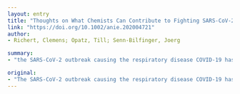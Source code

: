 ```yaml
---
layout: entry
title: "Thoughts on What Chemists Can Contribute to Fighting SARS-CoV-2 - A Short Note on Hand Sanitizers, Drug Candidates and Outreach"
link: "https://doi.org/10.1002/anie.202004721"
author:
- Richert, Clemens; Opatz, Till; Senn-Bilfinger, Joerg

summary:
- "the SARS-CoV-2 outbreak causing the respiratory disease COVID-19 has left many chemists in academia without an obvious option to contribute to fighting the pandemic. A three-pronged approach is proposed to overcome this dilemma. An alternative is proposed. The SARS outbreak is causing a respiratory disease causing COV-2. Some of our recent experiences indicate that there are ways to overcome it. There are ways of overcoming this dilemma, but there are options to overcome."

original:
- "The SARS-CoV-2 outbreak causing the respiratory disease COVID-19 has left many chemists in academia without an obvious option to contribute to fighting the pandemic. Some of our recent experiences indicate that there are ways to overcome this dilemma. A three-pronged approach is proposed."
---
```


